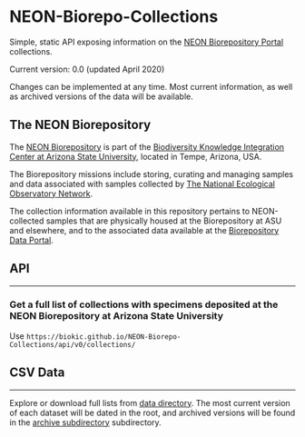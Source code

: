 # NEON-Biorepo-Collections

Simple, static API exposing information on the [NEON Biorepository Portal](https://biorepo.neonscience.org/) collections.

Current version: 0.0 (updated April 2020)

Changes can be implemented at any time. Most current information, as well as archived versions of the data will be available.

## The NEON Biorepository

The [NEON Biorepository](https://biorepo.neonscience.org/) is part of the [Biodiversity Knowledge Integration Center at Arizona State University](https://biokic.asu.edu/), located in Tempe, Arizona, USA.

The Biorepository missions include storing, curating and managing samples and data associated with samples collected by [The National Ecological Observatory Network](https://www.neonscience.org/).

The collection information available in this repository pertains to NEON-collected samples that are physically housed at the Biorepository at ASU and elsewhere, and to the associated data available at the [Biorepository Data Portal](https://biorepo.neonscience.org/).

## API
---------

### Get a full list of collections with specimens deposited at the NEON Biorepository at Arizona State University

Use `https://biokic.github.io/NEON-Biorepo-Collections/api/v0/collections/`

## CSV Data
-----------

Explore or download full lists from [data directory](./data). The most current version of each dataset will be dated in the root, and archived versions will be found in the [archive subdirectory](./data/archive/) subdirectory.